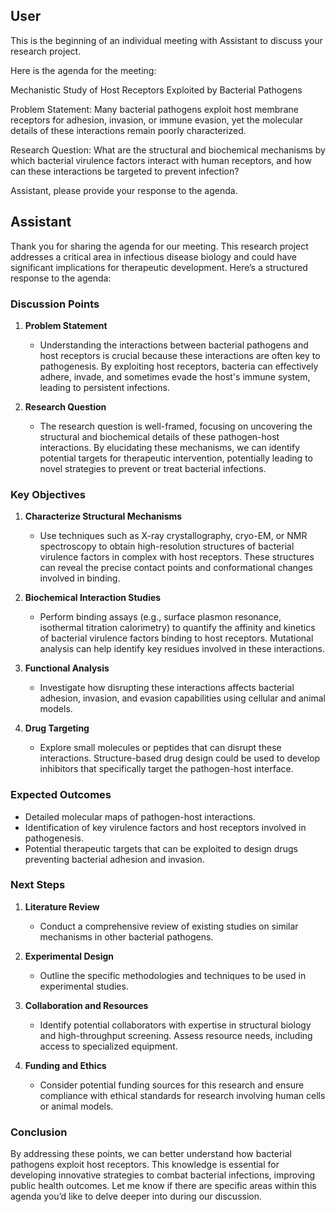 ## User

This is the beginning of an individual meeting with Assistant to discuss your research project.

Here is the agenda for the meeting:

Mechanistic Study of Host Receptors Exploited by Bacterial Pathogens

Problem Statement: Many bacterial pathogens exploit host membrane receptors for adhesion, invasion, or immune evasion, yet the molecular details of these interactions remain poorly characterized.

Research Question: What are the structural and biochemical mechanisms by which bacterial virulence factors interact with human receptors, and how can these interactions be targeted to prevent infection?

Assistant, please provide your response to the agenda.

## Assistant

Thank you for sharing the agenda for our meeting. This research project addresses a critical area in infectious disease biology and could have significant implications for therapeutic development. Here’s a structured response to the agenda:

### Discussion Points

1. **Problem Statement**
   - Understanding the interactions between bacterial pathogens and host receptors is crucial because these interactions are often key to pathogenesis. By exploiting host receptors, bacteria can effectively adhere, invade, and sometimes evade the host's immune system, leading to persistent infections.

2. **Research Question**
   - The research question is well-framed, focusing on uncovering the structural and biochemical details of these pathogen-host interactions. By elucidating these mechanisms, we can identify potential targets for therapeutic intervention, potentially leading to novel strategies to prevent or treat bacterial infections.

### Key Objectives

1. **Characterize Structural Mechanisms**
   - Use techniques such as X-ray crystallography, cryo-EM, or NMR spectroscopy to obtain high-resolution structures of bacterial virulence factors in complex with host receptors. These structures can reveal the precise contact points and conformational changes involved in binding.

2. **Biochemical Interaction Studies**
   - Perform binding assays (e.g., surface plasmon resonance, isothermal titration calorimetry) to quantify the affinity and kinetics of bacterial virulence factors binding to host receptors. Mutational analysis can help identify key residues involved in these interactions.

3. **Functional Analysis**
   - Investigate how disrupting these interactions affects bacterial adhesion, invasion, and evasion capabilities using cellular and animal models.

4. **Drug Targeting**
   - Explore small molecules or peptides that can disrupt these interactions. Structure-based drug design could be used to develop inhibitors that specifically target the pathogen-host interface.

### Expected Outcomes

- Detailed molecular maps of pathogen-host interactions.
- Identification of key virulence factors and host receptors involved in pathogenesis.
- Potential therapeutic targets that can be exploited to design drugs preventing bacterial adhesion and invasion.

### Next Steps

1. **Literature Review**
   - Conduct a comprehensive review of existing studies on similar mechanisms in other bacterial pathogens.

2. **Experimental Design**
   - Outline the specific methodologies and techniques to be used in experimental studies.

3. **Collaboration and Resources**
   - Identify potential collaborators with expertise in structural biology and high-throughput screening. Assess resource needs, including access to specialized equipment.

4. **Funding and Ethics**
   - Consider potential funding sources for this research and ensure compliance with ethical standards for research involving human cells or animal models.

### Conclusion

By addressing these points, we can better understand how bacterial pathogens exploit host receptors. This knowledge is essential for developing innovative strategies to combat bacterial infections, improving public health outcomes. Let me know if there are specific areas within this agenda you’d like to delve deeper into during our discussion.

